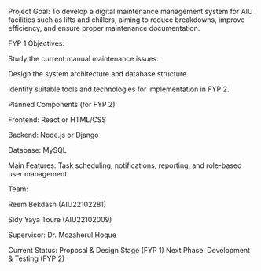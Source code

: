Project Goal:
To develop a digital maintenance management system for AIU facilities such as lifts and chillers, aiming to reduce breakdowns, improve efficiency, and ensure proper maintenance documentation.

FYP 1 Objectives:

Study the current manual maintenance issues.

Design the system architecture and database structure.

Identify suitable tools and technologies for implementation in FYP 2.

Planned Components (for FYP 2):

Frontend: React or HTML/CSS

Backend: Node.js or Django

Database: MySQL

Main Features: Task scheduling, notifications, reporting, and role-based user management.

Team:

Reem Bekdash (AIU22102281)

Sidy Yaya Toure (AIU22102009)

Supervisor: Dr. Mozaherul Hoque

Current Status: Proposal & Design Stage (FYP 1)
Next Phase: Development & Testing (FYP 2)
